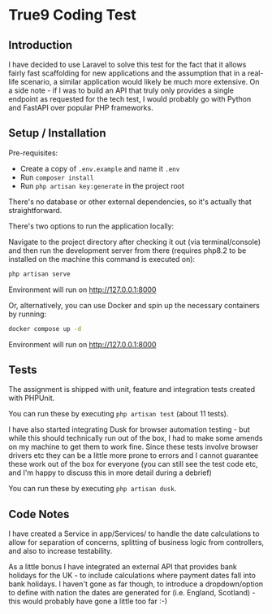 # True9 Coding Test

## Introduction

I have decided to use Laravel to solve this test for the fact that it allows fairly fast scaffolding for new applications and the assumption that in a real-life scenario, a similar application would likely be much more extensive. On a side note - if I was to build an API that truly only provides a single endpoint as requested for the tech test, I would probably go with Python and FastAPI over popular PHP frameworks.

## Setup / Installation

Pre-requisites:

- Create a copy of ``.env.example`` and name it ``.env`` 
- Run ``composer install``
- Run ``php artisan key:generate`` in the project root

There's no database or other external dependencies, so it's actually that straightforward.

There's two options to run the application locally:

Navigate to the project directory after checking it out (via terminal/console) and then run the development server from there (requires php8.2 to be installed on the machine this command is executed on):

````bash
php artisan serve
````
Environment will run on http://127.0.0.1:8000

Or, alternatively, you can use Docker and spin up the necessary containers by running:

````bash
docker compose up -d
````
Environment will run on http://127.0.0.1:8000

## Tests

The assignment is shipped with unit, feature and integration tests created with PHPUnit.

You can run these by executing ``php artisan test`` (about 11 tests).

I have also started integrating Dusk for browser automation testing - but while this should technically run out of the box, I had to make some amends on my machine to get them to work fine. Since these tests involve browser drivers etc they can be a little more prone to errors and I cannot guarantee these work out of the box for everyone (you can still see the test code etc, and I'm happy to discuss this in more detail during a debrief)

You can run these by executing ``php artisan dusk``.

## Code Notes

I have created a Service in app/Services/ to handle the date calculations to allow for separation of concerns, splitting of business logic from controllers, and also to increase testability.

As a little bonus I have integrated an external API that provides bank holidays for the UK - to include calculations where payment dates fall into bank holidays. I haven't gone as far though, to introduce a dropdown/option to define with nation the dates are generated for (i.e. England, Scotland) - this would probably have gone a little too far :-)


